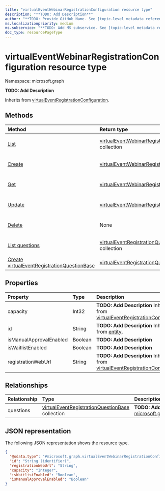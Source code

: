 ```yaml
---
title: "virtualEventWebinarRegistrationConfiguration resource type"
description: "**TODO: Add Description**"
author: "**TODO: Provide GitHub Name. See [topic-level metadata reference](https://aka.ms/msgo?pagePath=Document-APIs/Guidelines/Metadata)**"
ms.localizationpriority: medium
ms.subservice: "**TODO: Add MS subservice. See [topic-level metadata reference](https://aka.ms/msgo?pagePath=Document-APIs/Guidelines/Metadata)**"
doc_type: resourcePageType
---
```


# virtualEventWebinarRegistrationConfiguration resource type

Namespace: microsoft.graph



**TODO: Add Description**


Inherits from [virtualEventRegistrationConfiguration](../resources/virtualeventregistrationconfiguration.md).

## Methods
|Method|Return type|Description|
|:---|:---|:---|
|[List](../api/virtualeventwebinar-list-registrationconfiguration.md)|[virtualEventWebinarRegistrationConfiguration](../resources/virtualeventwebinarregistrationconfiguration.md) collection|Get a list of the [virtualEventWebinarRegistrationConfiguration](../resources/virtualeventwebinarregistrationconfiguration.md) objects and their properties.|
|[Create](../api/virtualeventwebinar-post-registrationconfiguration.md)|[virtualEventWebinarRegistrationConfiguration](../resources/virtualeventwebinarregistrationconfiguration.md)|Create a new [virtualEventWebinarRegistrationConfiguration](../resources/virtualeventwebinarregistrationconfiguration.md) object.|
|[Get](../api/virtualeventwebinarregistrationconfiguration-get.md)|[virtualEventWebinarRegistrationConfiguration](../resources/virtualeventwebinarregistrationconfiguration.md)|Read the properties and relationships of a [virtualEventWebinarRegistrationConfiguration](../resources/virtualeventwebinarregistrationconfiguration.md) object.|
|[Update](../api/virtualeventwebinarregistrationconfiguration-update.md)|[virtualEventWebinarRegistrationConfiguration](../resources/virtualeventwebinarregistrationconfiguration.md)|Update the properties of a [virtualEventWebinarRegistrationConfiguration](../resources/virtualeventwebinarregistrationconfiguration.md) object.|
|[Delete](../api/virtualeventwebinar-delete-registrationconfiguration.md)|None|Delete a [virtualEventWebinarRegistrationConfiguration](../resources/virtualeventwebinarregistrationconfiguration.md) object.|
|[List questions](../api/virtualeventwebinarregistrationconfiguration-list-questions.md)|[virtualEventRegistrationQuestionBase](../resources/virtualeventregistrationquestionbase.md) collection|Get the virtualEventRegistrationQuestionBase resources from the questions navigation property.|
|[Create virtualEventRegistrationQuestionBase](../api/virtualeventwebinarregistrationconfiguration-post-questions.md)|[virtualEventRegistrationQuestionBase](../resources/virtualeventregistrationquestionbase.md)|Create a new virtualEventRegistrationQuestionBase object.|

## Properties
|Property|Type|Description|
|:---|:---|:---|
|capacity|Int32|**TODO: Add Description** Inherited from [virtualEventRegistrationConfiguration](../resources/virtualeventregistrationconfiguration.md).|
|id|String|**TODO: Add Description** Inherited from [entity](../resources/entity.md).|
|isManualApprovalEnabled|Boolean|**TODO: Add Description**|
|isWaitlistEnabled|Boolean|**TODO: Add Description**|
|registrationWebUrl|String|**TODO: Add Description** Inherited from [virtualEventRegistrationConfiguration](../resources/virtualeventregistrationconfiguration.md).|

## Relationships
|Relationship|Type|Description|
|:---|:---|:---|
|questions|[virtualEventRegistrationQuestionBase](../resources/virtualeventregistrationquestionbase.md) collection|**TODO: Add Description** Inherited from [microsoft.graph.virtualEventRegistrationConfiguration](../resources/virtualeventregistrationconfiguration.md)|

## JSON representation
The following JSON representation shows the resource type.
<!-- {
  "blockType": "resource",
  "keyProperty": "id",
  "@odata.type": "microsoft.graph.virtualEventWebinarRegistrationConfiguration",
  "baseType": "microsoft.graph.virtualEventRegistrationConfiguration",
  "openType": false
}
-->
``` json
{
  "@odata.type": "#microsoft.graph.virtualEventWebinarRegistrationConfiguration",
  "id": "String (identifier)",
  "registrationWebUrl": "String",
  "capacity": "Integer",
  "isWaitlistEnabled": "Boolean",
  "isManualApprovalEnabled": "Boolean"
}
```

